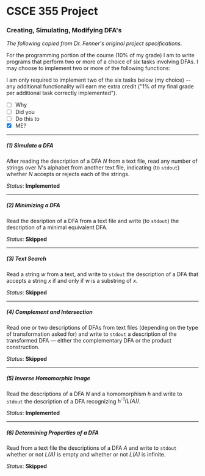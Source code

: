 # CSCE 355 Project
### Creating, Simulating, Modifying DFA's

*The following copied from Dr. Fenner's original project specifications.*

For the programming portion of the course (10% of my grade) I am to write programs that perform two or more of a choice of six tasks involving DFAs. I may choose to implement two or more of the following functions:

I am only required to implement two of the six tasks below (my choice) -- any additional functionality will earn me extra credit ("1% of my final grade per additional task correctly implemented").

- [ ] Why
- [ ] Did you
- [ ] Do this to
- [x] ME?

*****
##### (1) Simulate a DFA

After reading the description of a DFA *N* from a text file, read any number of strings over *N*'s alphabet from another text file, indicating (to `stdout`) whether *N* accepts or rejects each of the strings.

*Status*: **Implemented**

*****
##### (2) Minimizing a DFA

Read the desription of a DFA from a text file and write (to `stdout`) the description of a minimal equivalent DFA.

*Status*: **Skipped**

*****
##### (3) Text Search

Read a string *w* from a text, and write to `stdout` the description of a DFA that accepts a string *x* if and only if *w* is a substring of *x*.

*Status*: **Skipped**

*****
##### (4) Complement and Intersection

Read one or two descriptions of DFAs from text files (depending on the type of transformation asked for) and write to `stdout` a description of the transformed DFA &mdash; either the complementary DFA or the product construction.

*Status*: **Skipped**

*****
##### (5) Inverse Homomorphic Image

Read the descriptions of a DFA *N* and a homomorphism *h* and write to `stdout` the description of a DFA recognizing *h<sup>-1</sup>(L(A))*.

*Status*: **Implemented**

*****
##### (6) Determining Properties of a DFA

Read from a text file the descriptions of a DFA *A* and write to `stdout` whether or not *L(A)* is empty and whether or not *L(A)* is infinite.

*Status*: **Skipped**
